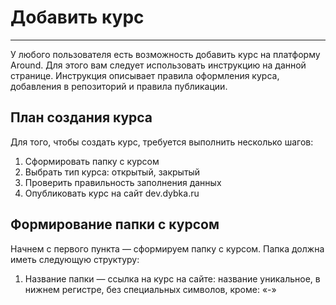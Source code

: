 # Добавить курс

---

У любого пользователя есть возможность добавить курс на платформу Around. Для этого вам следует использовать инструкцию на данной странице.
Инструкция описывает правила оформления курса, добавления в репозиторий и правила публикации.

## План создания курса

Для того, чтобы создать курс, требуется выполнить несколько шагов:

1. Сформировать папку с курсом
2. Выбрать тип курса: открытый, закрытый
3. Проверить правильность заполнения данных
4. Опубликовать курс на сайт dev.dybka.ru

## Формирование папки с курсом

Начнем с первого пункта — сформируем папку с курсом. Папка должна иметь следующую структуру:

1. Название папки — ссылка на курс на сайте: название уникальное, в нижнем регистре, без специальных символов, кроме: «-»

<!-- Чтобы создать открытый курс, вам требуется заранее подготовить материалы курса. На сайт вы будете добавлять папку с курсом. -->

<!-- Папка курса имеет следующий формат:

- <названиепапки>/
- - <названиепапки>.json
- - <названиепапки>.njk
- - index.md
- - data/

### Описание файлов курса

#### Параметры JSON

Внутри папки курса должен находиться файл формата .json, повторяющий название курса. Данный файл описывает параметры курса.

```JSON
{
    "layout": "courses/course.njk",
    "courseName": "<названиекурса>",
    "author": "<автор>",
    "lessonUrl": "<названиепапки>",
    "maxlesson": "<количествоуроков>",
    "tags": "<теги>"
}
```

- название курса: это название курса на русском языке в полном форматировании.
- автор курса: указывается автор курса на русском языке (имя и фамилия).
- теги: укажите несколько тегов (через запятую), которые описывают ваш курс.

#### Главная страница

Главная страница курса. Оформляется следующим образом:

```JSON
---
info: "active"
---

<содержимое>
```

Остальные уроки будут оформляться следующим образом:

```JSON
---
act1: "active"
prev: "2"
next: "4"
---

<содержимое>
```

Первый параметр отвечает за актуальный курс в боковом меню: `act1`. Следует менять название параметра в зависимости от номера курса.

Если текущий курс не является первым и последним, то указываются параметры `prev` и `next`, в которых указать номер предыдущего и
следующего урока соответственно. Если курс является первым, указывается только параметр `next` и для последнего курса параметр `prev`.

Содержимое курса оформляется с правилами оформления файла Markdown. [Читай документацию](https://learn.microsoft.com/ru-ru/contribute/markdown-reference) для более подробного ознакомления.

#### Папка data/

В данной папке следует хранить изобравжения для курса и прочие материалы. Для ссылки на данные материалы следует использовать
относительный путь, при необходимости используйте: «../», чтобы подняться на уровень папки выше.

Для изображений используйте синтаксис: «less<номерурока>/less<номерурока>\_\_01.jpg». Храните изображения в папке «data/».

#### Боковое меню

Боковое меню располагается в файле index.njk. Боковое меню имеет следующую структуру:

```JSON
<div class="list-group">
    <button onClick="hideLeftMenu()" class="list-group-item see-at-pc d-flex align-items-center list-group-item-action">
        <svg xmlns="http://www.w3.org/2000/svg" width="32" height="32" viewBox="0 0 16 16">
            <path fill-rule="evenodd" d="M11.854 3.646a.5.5 0 0 1 0 .708L8.207 8l3.647 3.646a.5.5 0 0 1-.708.708l-4-4a.5.5 0 0 1 0-.708l4-4a.5.5 0 0 1 .708 0zM4.5 1a.5.5 0 0 0-.5.5v13a.5.5 0 0 0 1 0v-13a.5.5 0 0 0-.5-.5z"/>
        </svg>
        Скрыть меню
    </button>
    <a href="/courses/unity/" class="list-group-item d-flex align-items-center list-group-item-action {{ info }}">
        <svg xmlns="http://www.w3.org/2000/svg" width="32" height="32" viewBox="0 0 16 16">
            <path d="m8.93 6.588-2.29.287-.082.38.45.083c.294.07.352.176.288.469l-.738 3.468c-.194.897.105 1.319.808 1.319.545 0 1.178-.252 1.465-.598l.088-.416c-.2.176-.492.246-.686.246-.275 0-.375-.193-.304-.533L8.93 6.588zM9 4.5a1 1 0 1 1-2 0 1 1 0 0 1 2 0z"/>
        </svg>
        Информация
    </a>
    <a href="/courses/<названиепапки>/1" class="list-group-item list-group-item-action {{ act1 }}">
        1. Название урока
    </a>
    <...>
</div>
```

Используйте данную структуру для бокового меню, чтобы сформировать свое боковое меню. Поместите файл бокового меню в конечную папку
с курсом.

## Публикация открытого курса

Есть 2 способа загрузки курса на сайт:

1. Напишите письмо на почту: [daniil@dybka.ru](daniil@dybka.ru). Прикрепите к письму ссылку на папку с курсом.
2. [Откройте](https://github.com/DanyaBooba/dev-dybka) репозиторий проекта на GitHub. Загрузите все файлы проекта (кроме бокового меню) в папку «src/courses/». Боковое меню загрузите в папку «src/\_includes/courses/lists/». Создайте пул-реквест.

Загрузите папку с курсом на облачное хранилище.

После загрузки материала вам следует ожидать ответа на ваш курс. В случае соблюдения правил ваш курс рассмотрят. В случае положительного ответа, ваш курс будет доступен на сайте [dev.dybka.ru](https://dev.dybka.ru).

## Создать закрытый курс

Для начала следует отметить, что внутреннее устройства папки курса отличаться практически не будет. Сформируйте данную папку с соблюдением
правил из формирования открытого курса.

Для закрытого курса измените файл «<названиепапки>.json». Добавьте следующие 2 правила:

```JSON
{
	<...>
	"privatecourse": "true",
	"private_idcourse": "<idкурса>"
}
```

Поле «<idкурса» следует оставить пустым. Номер будет присвоен администратором.

Дальнейшие правила оформления полностью соответствуют правилам оформления открытого курса.

## Публикация закрытого курса

Для публикации закрытого курса напишите письмо на почту: [daniil@dybka.ru](daniil@dybka.ru). В письме укажите ссылку на папку курса.

Загрузите папку с курсом на облачное хранилище.

После загрузки материала вам следует ожидать ответа на ваш курс. В случае соблюдения правил ваш курс рассмотрят. В случае положительного ответа, ваш курс будет доступен на сайте [dev.dybka.ru](https://dev.dybka.ru). -->
